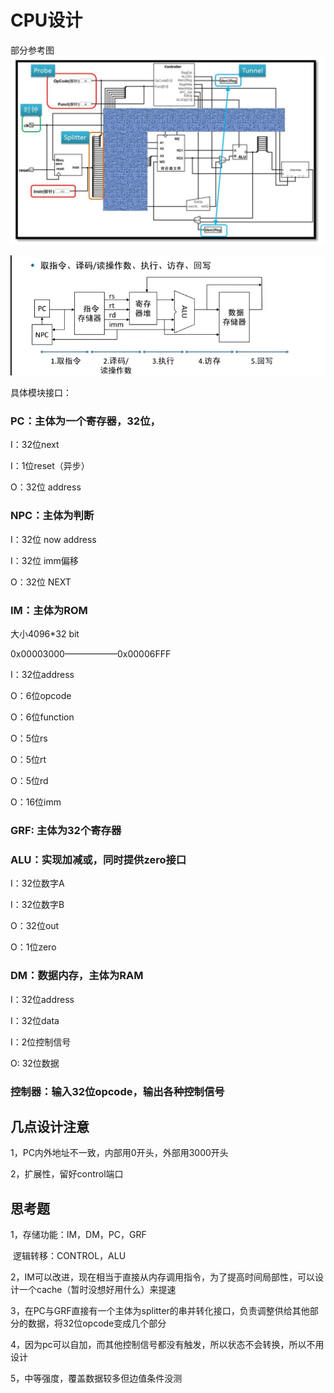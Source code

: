 # CPU设计

部分参考图![a83f1076eb5c9a0ebc089c7e9aaf5e8](.\a83f1076eb5c9a0ebc089c7e9aaf5e8.png)

![4eac706f517118203caa14308f84442](.\4eac706f517118203caa14308f84442.jpg)

具体模块接口：

### PC：主体为一个寄存器，32位，

I：32位next

I：1位reset（异步）

O：32位 address

### NPC：主体为判断

I：32位 now address

I：32位 imm偏移

O：32位 NEXT

### IM：主体为ROM

大小4096*32 bit

0x00003000——————0x00006FFF

I：32位address

O：6位opcode

O：6位function

O：5位rs

O：5位rt

O：5位rd

O：16位imm

### GRF: 主体为32个寄存器

### ALU：实现加减或，同时提供zero接口

I：32位数字A

I：32位数字B

O：32位out

O：1位zero

### DM：数据内存，主体为RAM

I：32位address

I：32位data

I：2位控制信号

O: 32位数据

### 控制器：输入32位opcode，输出各种控制信号



## 几点设计注意

1，PC内外地址不一致，内部用0开头，外部用3000开头

2，扩展性，留好control端口



## 思考题

1，存储功能：IM，DM，PC，GRF

​       逻辑转移：CONTROL，ALU

2，IM可以改进，现在相当于直接从内存调用指令，为了提高时间局部性，可以设计一个cache（暂时没想好用什么）来提速

3，在PC与GRF直接有一个主体为splitter的串并转化接口，负责调整供给其他部分的数据，将32位opcode变成几个部分

4，因为pc可以自加，而其他控制信号都没有触发，所以状态不会转换，所以不用设计

5，中等强度，覆盖数据较多但边值条件没测

